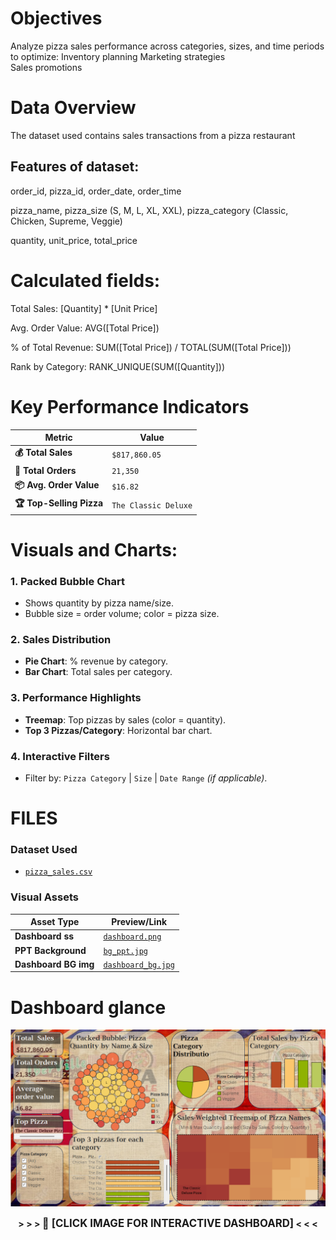 # Objectives

Analyze pizza sales performance across categories, sizes, and time periods to optimize: Inventory planning
                                                                                        Marketing strategies  
                                                                                        Sales promotions
                                                                                        
# Data Overview

The dataset used contains sales transactions from a pizza restaurant

## Features of dataset:

order_id, pizza_id,
order_date,
order_time

pizza_name, 
pizza_size (S, M, L, XL, XXL), 
pizza_category (Classic, Chicken, Supreme, Veggie)

quantity,
unit_price, 
total_price


# Calculated fields:

Total Sales: [Quantity] * [Unit Price]

Avg. Order Value: AVG([Total Price])

% of Total Revenue: SUM([Total Price]) / TOTAL(SUM([Total Price]))

Rank by Category: RANK_UNIQUE(SUM([Quantity]))


# Key Performance Indicators

| **Metric**               | **Value**            | 
|--------------------------|----------------------|
| **💰 Total Sales**       | `$817,860.05`        | 
| **🛒 Total Orders**      | `21,350`             |  
| **📦 Avg. Order Value**  | `$16.82`             |  
| **🏆 Top-Selling Pizza** | `The Classic Deluxe` |  



# Visuals and Charts:

### **1. Packed Bubble Chart**  
- Shows quantity by pizza name/size.  
- Bubble size = order volume; color = pizza size.  

### **2. Sales Distribution**  
- **Pie Chart**: % revenue by category.  
- **Bar Chart**: Total sales per category.  

### **3. Performance Highlights**  
- **Treemap**: Top pizzas by sales (color = quantity).  
- **Top 3 Pizzas/Category**: Horizontal bar chart.  

### **4. Interactive Filters**  
- Filter by: `Pizza Category` | `Size` | `Date Range` *(if applicable)*.  


# FILES

### **Dataset Used**
- <a href="https://github.com/pragati-lad/PizzaDashboardProject/blob/main/pizza_sales.csv">`pizza_sales.csv`</a>

### **Visual Assets**
| Asset Type          | Preview/Link                                                                 |
|---------------------|-----------------------------------------------------------------------------|
| **Dashboard ss**  | <a href="https://github.com/pragati-lad/PizzaDashboardProject/blob/main/dashboard_img.png">`dashboard.png`</a> |
| **PPT Background**  | <a href="https://github.com/pragati-lad/PizzaDashboardProject/blob/main/bkgd_ppt.pptx">`bg_ppt.jpg`</a> |
| **Dashboard BG img**    | <a href="https://github.com/pragati-lad/PizzaDashboardProject/blob/main/bkgd_img.jpg">`dashboard_bg.jpg`</a> |


# Dashboard glance 

[![Dashboard Screenshot](https://github.com/pragati-lad/PizzaDashboardProject/blob/main/dashboard_img.png?raw=true)](https://public.tableau.com/views/PiZZa)
<p align="center">
  <b>> > > <span style="font-size: 1.2em">🚀 [CLICK IMAGE FOR INTERACTIVE DASHBOARD]</span> < < <</b>
</p>

